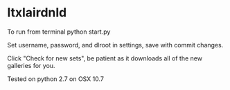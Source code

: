 ltxlairdnld
===========

To run from terminal
python start.py


Set username, password, and dlroot in settings, save with commit changes.

Click "Check for new sets", be patient as it downloads all of the new galleries for you.

Tested on python 2.7 on OSX 10.7


